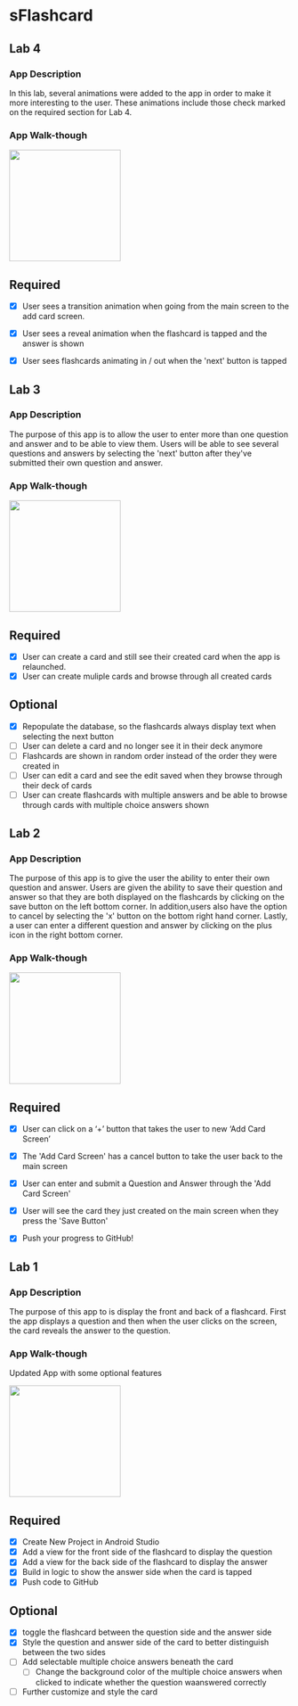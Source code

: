 # sFlashcard

## Lab 4

### App Description
In this lab, several animations were added to the app in order to make it more interesting to the user. These animations include those check marked on the required section for Lab 4.

### App Walk-though
<img src="http://g.recordit.co/r5ylIUxU0Z.gif" width=200><br>

## Required
- [x] User sees a transition animation when going from the main screen to the add card screen.
- [x] User sees a reveal animation when the flashcard is tapped and the answer is shown
- [x] User sees flashcards animating in / out when the 'next' button is tapped


## Lab 3

### App Description
The purpose of this app is to allow the user to enter more than one question and answer and to be able to view them. Users will be able to see several questions and answers by selecting the 'next' button after they've submitted their own question and answer.

### App Walk-though
<img src="http://g.recordit.co/NZeLjxfF5J.gif" width=200><br>

## Required
- [x] User can create a card and still see their created card when the app is relaunched.
- [x] User can create muliple cards and browse through all created cards

## Optional
- [x] Repopulate the database, so the flashcards always display text when selecting the next button
- [ ] User can delete a card and no longer see it in their deck anymore
- [ ] Flashcards are shown in random order instead of the order they were created in
- [ ] User can edit a card and see the edit saved when they browse through their deck of cards
- [ ] User can create flashcards with multiple answers and be able to browse through cards with multiple choice answers shown

## Lab 2

### App Description
The purpose of this app is to give the user the ability to enter their own question and answer. Users are given the ability to save their question and answer so that they are both displayed on the flashcards by clicking on the save button on the left bottom corner. In addition,users also have the option to cancel by selecting the 'x' button on the bottom right hand corner. Lastly, a user can enter a different question and answer by clicking on the plus icon in the right bottom corner. 

### App Walk-though
<img src="http://g.recordit.co/NZeLjxfF5J.gif" width=200><br>

## Required
- [x] User can click on a ‘+’ button that takes the user to new ‘Add Card Screen’
- [x] The 'Add Card Screen' has a cancel button to take the user back to the main screen
- [x] User can enter and submit a Question and Answer through the 'Add Card Screen'
- [x] User will see the card they just created on the main screen when they press the 'Save Button'
- [x] Push your progress to GitHub!


## Lab 1

### App Description
The purpose of this app to is display the front and back of a flashcard. First the app displays a question and then when the user clicks on the screen, the card reveals the answer to the question.

### App Walk-though
Updated App with some optional features

<img src="http://g.recordit.co/Ux4LasnDql.gif" width=200><br>

## Required
- [x] Create New Project in Android Studio
- [x] Add a view for the front side of the flashcard to display the question
- [x] Add a view for the back side of the flashcard to display the answer
- [x] Build in logic to show the answer side when the card is tapped
- [x] Push code to GitHub

## Optional
- [x] toggle the flashcard between the question side and the answer side
- [x] Style the question and answer side of the card to better distinguish between the two sides
- [ ] Add selectable multiple choice answers beneath the card
   - [ ] Change the background color of the multiple choice answers when clicked to indicate whether the question waanswered correctly
- [ ] Further customize and style the card
